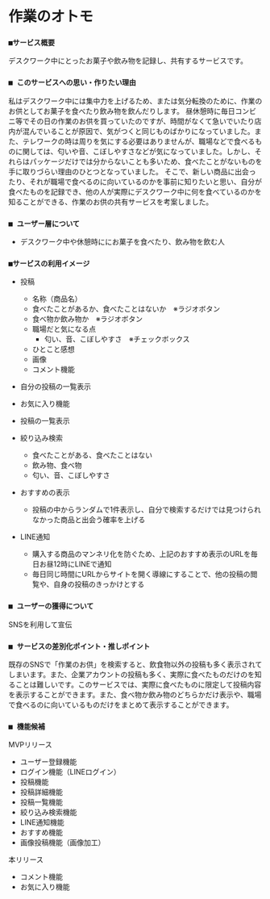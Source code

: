 # 作業のオトモ

### `■サービス概要`

デスクワーク中にとったお菓子や飲み物を記録し、共有するサービスです。

### `■ このサービスへの思い・作りたい理由`

私はデスクワーク中には集中力を上げるため、または気分転換のために、作業のお供としてお菓子を食べたり飲み物を飲んだりします。
昼休憩時に毎日コンビニ等でその日の作業のお供を買っていたのですが、時間がなくて急いでいたり店内が混んでいることが原因で、気がつくと同じものばかりになっていました。また、テレワークの時は周りを気にする必要はありませんが、職場などで食べるものに関しては、匂いや音、こぼしやすさなどが気になっていました。しかし、それらはパッケージだけでは分からないことも多いため、食べたことがないものを手に取りづらい理由のひとつとなっていました。
そこで、新しい商品に出会ったり、それが職場で食べるのに向いているのかを事前に知りたいと思い、自分が食べたものを記録でき、他の人が実際にデスクワーク中に何を食べているのかを知ることができる、作業のお供の共有サービスを考案しました。

### `■ ユーザー層について`

- デスクワーク中や休憩時ににお菓子を食べたり、飲み物を飲む人

### `■サービスの利用イメージ`

- 投稿
  - 名称（商品名）
  - 食べたことがあるか、食べたことはないか　※ラジオボタン
  - 食べ物か飲み物か　※ラジオボタン
  - 職場だと気になる点
    - 匂い、音、こぼしやすさ　※チェックボックス
  - ひとこと感想
  - 画像
  - コメント機能

- 自分の投稿の一覧表示

- お気に入り機能

- 投稿の一覧表示

- 絞り込み検索
  - 食べたことがある、食べたことはない
  - 飲み物、食べ物
  - 匂い、音、こぼしやすさ

- おすすめの表示
	- 投稿の中からランダムで1件表示し、自分で検索するだけでは見つけられなかった商品と出会う確率を上げる

- LINE通知
	- 購入する商品のマンネリ化を防ぐため、上記のおすすめ表示のURLを毎日お昼12時にLINEで通知
  - 毎日同じ時間にURLからサイトを開く導線にすることで、他の投稿の閲覧や、自身の投稿のきっかけとする

### `■ ユーザーの獲得について`

SNSを利用して宣伝

### `■ サービスの差別化ポイント・推しポイント`

既存のSNSで「作業のお供」を検索すると、飲食物以外の投稿も多く表示されてしまいます。また、企業アカウントの投稿も多く、実際に食べたものだけのを知ることは難しいです。このサービスでは、実際に食べたものに限定して投稿内容を表示することができます。また、食べ物か飲み物のどちらかだけ表示や、職場で食べるのに向いているものだけをまとめて表示することができます。

### `■ 機能候補`

MVPリリース

- ユーザー登録機能
- ログイン機能（LINEログイン）
- 投稿機能
- 投稿詳細機能
- 投稿一覧機能
- 絞り込み検索機能
- LINE通知機能
- おすすめ機能
- 画像投稿機能（画像加工）

本リリース
- コメント機能
- お気に入り機能
